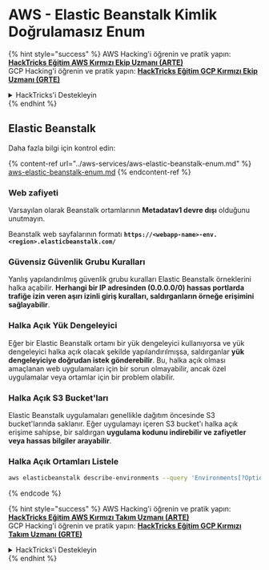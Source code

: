 # AWS - Elastic Beanstalk Kimlik Doğrulamasız Enum

{% hint style="success" %}
AWS Hacking'i öğrenin ve pratik yapın:<img src="../../../.gitbook/assets/image (1) (1) (1) (1).png" alt="" data-size="line">[**HackTricks Eğitim AWS Kırmızı Ekip Uzmanı (ARTE)**](https://training.hacktricks.xyz/courses/arte)<img src="../../../.gitbook/assets/image (1) (1) (1) (1).png" alt="" data-size="line">\
GCP Hacking'i öğrenin ve pratik yapın: <img src="../../../.gitbook/assets/image (2) (1).png" alt="" data-size="line">[**HackTricks Eğitim GCP Kırmızı Ekip Uzmanı (GRTE)**<img src="../../../.gitbook/assets/image (2) (1).png" alt="" data-size="line">](https://training.hacktricks.xyz/courses/grte)

<details>

<summary>HackTricks'i Destekleyin</summary>

* [**abonelik planlarını**](https://github.com/sponsors/carlospolop) kontrol edin!
* **💬 [**Discord grubuna**](https://discord.gg/hRep4RUj7f) veya [**telegram grubuna**](https://t.me/peass) katılın ya da **Twitter'da** 🐦 [**@hacktricks\_live**](https://twitter.com/hacktricks_live)** bizi takip edin.**
* **Hacking ipuçlarını paylaşmak için** [**HackTricks**](https://github.com/carlospolop/hacktricks) ve [**HackTricks Cloud**](https://github.com/carlospolop/hacktricks-cloud) github reposuna PR gönderin.

</details>
{% endhint %}

## Elastic Beanstalk

Daha fazla bilgi için kontrol edin:

{% content-ref url="../aws-services/aws-elastic-beanstalk-enum.md" %}
[aws-elastic-beanstalk-enum.md](../aws-services/aws-elastic-beanstalk-enum.md)
{% endcontent-ref %}

### Web zafiyeti

Varsayılan olarak Beanstalk ortamlarının **Metadatav1 devre dışı** olduğunu unutmayın.

Beanstalk web sayfalarının formatı **`https://<webapp-name>-env.<region>.elasticbeanstalk.com/`**

### Güvensiz Güvenlik Grubu Kuralları

Yanlış yapılandırılmış güvenlik grubu kuralları Elastic Beanstalk örneklerini halka açabilir. **Herhangi bir IP adresinden (0.0.0.0/0) hassas portlarda trafiğe izin veren aşırı izinli giriş kuralları, saldırganların örneğe erişimini sağlayabilir**.

### Halka Açık Yük Dengeleyici

Eğer bir Elastic Beanstalk ortamı bir yük dengeleyici kullanıyorsa ve yük dengeleyici halka açık olacak şekilde yapılandırılmışsa, saldırganlar **yük dengeleyiciye doğrudan istek gönderebilir**. Bu, halka açık olması amaçlanan web uygulamaları için bir sorun olmayabilir, ancak özel uygulamalar veya ortamlar için bir problem olabilir.

### Halka Açık S3 Bucket'ları

Elastic Beanstalk uygulamaları genellikle dağıtım öncesinde S3 bucket'larında saklanır. Eğer uygulamayı içeren S3 bucket'ı halka açık erişime sahipse, bir saldırgan **uygulama kodunu indirebilir ve zafiyetler veya hassas bilgiler arayabilir**.

### Halka Açık Ortamları Listele
```bash
aws elasticbeanstalk describe-environments --query 'Environments[?OptionSettings[?OptionName==`aws:elbv2:listener:80:defaultProcess` && contains(OptionValue, `redirect`)]].{EnvironmentName:EnvironmentName, ApplicationName:ApplicationName, Status:Status}' --output table
```
{% endcode %}

{% hint style="success" %}
AWS Hacking'i öğrenin ve pratik yapın:<img src="../../../.gitbook/assets/image (1) (1) (1) (1).png" alt="" data-size="line">[**HackTricks Eğitim AWS Kırmızı Takım Uzmanı (ARTE)**](https://training.hacktricks.xyz/courses/arte)<img src="../../../.gitbook/assets/image (1) (1) (1) (1).png" alt="" data-size="line">\
GCP Hacking'i öğrenin ve pratik yapın: <img src="../../../.gitbook/assets/image (2) (1).png" alt="" data-size="line">[**HackTricks Eğitim GCP Kırmızı Takım Uzmanı (GRTE)**<img src="../../../.gitbook/assets/image (2) (1).png" alt="" data-size="line">](https://training.hacktricks.xyz/courses/grte)

<details>

<summary>HackTricks'i Destekleyin</summary>

* [**abonelik planlarını**](https://github.com/sponsors/carlospolop) kontrol edin!
* **💬 [**Discord grubuna**](https://discord.gg/hRep4RUj7f) veya [**telegram grubuna**](https://t.me/peass) katılın ya da **Twitter'da** 🐦 [**@hacktricks\_live**](https://twitter.com/hacktricks_live)**'i takip edin.**
* **Hacking ipuçlarını paylaşmak için** [**HackTricks**](https://github.com/carlospolop/hacktricks) ve [**HackTricks Cloud**](https://github.com/carlospolop/hacktricks-cloud) github reposuna PR gönderin.

</details>
{% endhint %}
